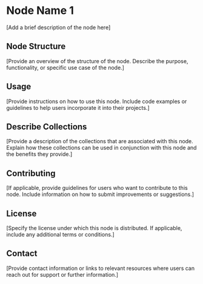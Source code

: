 # Node Name 1

[Add a brief description of the node here]

## Node Structure

[Provide an overview of the structure of the node. Describe the purpose, functionality, or specific use case of the node.]

## Usage

[Provide instructions on how to use this node. Include code examples or guidelines to help users incorporate it into their projects.]

## Describe Collections

[Provide a description of the collections that are associated with this node. Explain how these collections can be used in conjunction with this node and the benefits they provide.]

## Contributing

[If applicable, provide guidelines for users who want to contribute to this node. Include information on how to submit improvements or suggestions.]

## License

[Specify the license under which this node is distributed. If applicable, include any additional terms or conditions.]

## Contact

[Provide contact information or links to relevant resources where users can reach out for support or further information.]